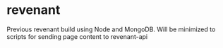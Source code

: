 # revenant

Previous revenant build using Node and MongoDB. Will be minimized to scripts for sending page content to revenant-api
